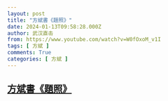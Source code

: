 ```yaml
---
layout: post
title: "方斌書《題照》"
date: 2024-01-13T09:58:28.000Z
author: 武汉直击
from: https://www.youtube.com/watch?v=W0fOxoM_v1I
tags: [ 方斌 ]
comments: True
categories: [ 方斌 ]
---
```

<!--1705139908000-->
[方斌書《題照》](https://www.youtube.com/watch?v=W0fOxoM_v1I)
------

<div>

</div>
